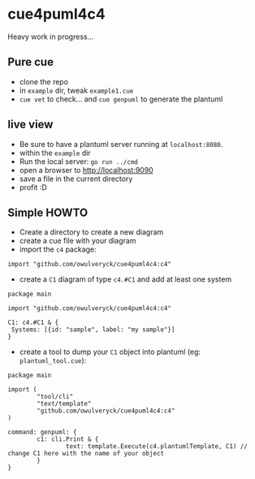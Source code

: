# cue4puml4c4

Heavy work in progress...

## Pure cue

- clone the repo
- in `example` dir, tweak `example1.cue`
- `cue vet` to check... and `cue genpuml` to generate the plantuml

## live view

- Be sure to have a plantuml server running at `localhost:8080`.
- within the `example` dir
- Run the local server: `go run ../cmd`
- open a browser to [http://localhost:9090](http://localhost:9090)
- save a file in the current directory
- profit :D

## Simple HOWTO

- Create a directory to create a new diagram
- create a cue file with your diagram
- import the `c4` package:

```cue
import "github.com/owulveryck/cue4puml4c4:c4"
```

- create a `C1` diagram of type `c4.#C1` and add at least one system

```cue
package main

import "github.com/owulveryck/cue4puml4c4:c4"

C1: c4.#C1 & {
 Systems: [{id: "sample", label: "my sample"}]
}

```

- create a tool to dump your `C1` object into plantuml (eg: `plantuml_tool.cue`):

```cue
package main

import (
        "tool/cli"
        "text/template"
        "github.com/owulveryck/cue4puml4c4:c4"
)

command: genpuml: {
        c1: cli.Print & {
                text: template.Execute(c4.plantumlTemplate, C1) // change C1 here with the name of your object
        }
}
```
